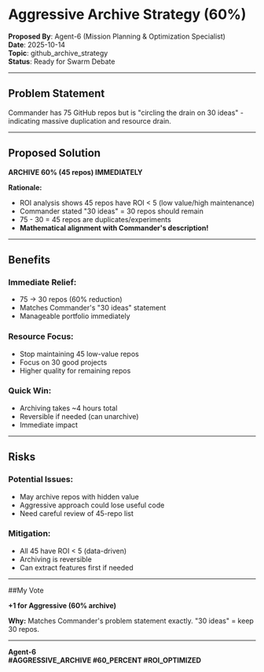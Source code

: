 # Aggressive Archive Strategy (60%)

**Proposed By**: Agent-6 (Mission Planning & Optimization Specialist)  
**Date**: 2025-10-14  
**Topic**: github_archive_strategy  
**Status**: Ready for Swarm Debate

---

## Problem Statement

Commander has 75 GitHub repos but is "circling the drain on 30 ideas" - indicating massive duplication and resource drain.

---

## Proposed Solution

**ARCHIVE 60% (45 repos) IMMEDIATELY**

**Rationale:**
- ROI analysis shows 45 repos have ROI < 5 (low value/high maintenance)
- Commander stated "30 ideas" = 30 repos should remain
- 75 - 30 = 45 repos are duplicates/experiments
- **Mathematical alignment with Commander's description!**

---

## Benefits

### **Immediate Relief:**
- 75 → 30 repos (60% reduction)
- Matches Commander's "30 ideas" statement
- Manageable portfolio immediately

### **Resource Focus:**
- Stop maintaining 45 low-value repos
- Focus on 30 good projects
- Higher quality for remaining repos

### **Quick Win:**
- Archiving takes ~4 hours total
- Reversible if needed (can unarchive)
- Immediate impact

---

## Risks

### **Potential Issues:**
- May archive repos with hidden value
- Aggressive approach could lose useful code
- Need careful review of 45-repo list

### **Mitigation:**
- All 45 have ROI < 5 (data-driven)
- Archiving is reversible
- Can extract features first if needed

---

##My Vote

**+1 for Aggressive (60% archive)**

**Why:** Matches Commander's problem statement exactly. "30 ideas" = keep 30 repos.

---

**Agent-6**  
**#AGGRESSIVE_ARCHIVE #60_PERCENT #ROI_OPTIMIZED**


